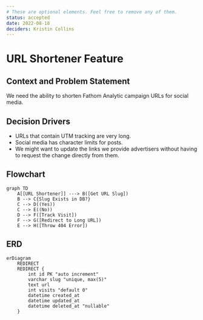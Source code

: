 ```yaml
---
# These are optional elements. Feel free to remove any of them.
status: accepted
date: 2022-08-18
deciders: Kristin Collins
---
```

# URL Shortener Feature

## Context and Problem Statement

We need the ability to shorten Fathom Analytic campaign URLs for social media.

## Decision Drivers

* URLs that contain UTM tracking are very long.
* Social media has character limits for posts.
* We might want to update the links we provide advertisers without having to request the change directly from them.

## Flowchart

```mermaid
graph TD
    A[[URL Shortener]] ---> B([Get URL Slug])
    B --> C{Slug Exists in DB?}
    C --> D((Yes))
    C --> E((No))
    D --> F([Track Visit])
    F --> G([Redirect to Long URL])
    E --> H([Throw 404 Error])
```
## ERD
```mermaid
erDiagram
    REDIRECT 
    REDIRECT {
        int id PK "auto increment"
        varchar slug "unique, max(5)"
        text url
        int visits "default 0"
        datetime created_at
        datetime updated_at
        datetime deleted_at "nullable"
    }
```
